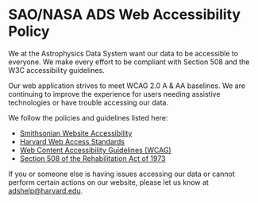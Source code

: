 # SAO/NASA ADS Web Accessibility Policy

We at the Astrophysics Data System want our data to be accessible to everyone. We make every effort to be compliant with Section 508 and the W3C accessibility guidelines.

Our web application strives to meet WCAG 2.0 A & AA baselines. We are continuing to improve the experience for users needing assistive technologies or have trouble accessing our data.

We follow the policies and guidelines listed here:

- [Smithsonian Website Accessibility][si]
- [Harvard Web Access Standards][harvard]
- [Web Content Accessibility Guidelines (WCAG)][wcag]
- [Section 508 of the Rehabilitation Act of 1973][508]

If you or someone else is having issues accessing our data or cannot perform certain actions on our website, please let us know at <a href="mailto:adshelp@harvard.edu">adshelp@harvard.edu</a>.

<!-- Links -->

[harvard]: https://accessibility.huit.harvard.edu/digital-accessibility-policy
[si]: https://www.si.edu/faqs/access
[wcag]: https://www.w3.org/WAI/standards-guidelines/wcag/
[508]: https://www.section508.gov/manage/laws-and-policies#508-policy
